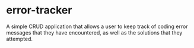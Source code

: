 # error-tracker
A simple CRUD application that allows a user to keep track of coding error messages that they have encountered, as well as the solutions that they attempted.
